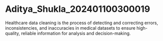 # Aditya_Shukla_202401100300019
Healthcare data cleaning is the process of detecting and correcting errors, inconsistencies, and inaccuracies in medical datasets to ensure high-quality, reliable information for analysis and decision-making.
